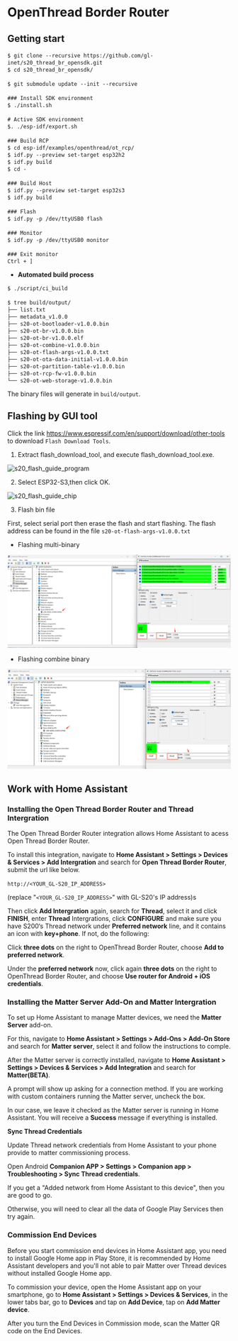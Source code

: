 # OpenThread Border Router

## Getting start

```
$ git clone --recursive https://github.com/gl-inet/s20_thread_br_opensdk.git
$ cd s20_thread_br_opensdk/

$ git submodule update --init --recursive

### Install SDK environment
$ ./install.sh

# Active SDK environment
$. ./esp-idf/export.sh

### Build RCP
$ cd esp-idf/examples/openthread/ot_rcp/
$ idf.py --preview set-target esp32h2
$ idf.py build
$ cd -

### Build Host
$ idf.py --preview set-target esp32s3
$ idf.py build

### Flash
$ idf.py -p /dev/ttyUSB0 flash

### Monitor
$ idf.py -p /dev/ttyUSB0 monitor

### Exit monitor
Ctrl + ]
```

- **Automated build process**

```
$ ./script/ci_build

$ tree build/output/
├── list.txt
├── metadata_v1.0.0
├── s20-ot-bootloader-v1.0.0.bin
├── s20-ot-br-v1.0.0.bin
├── s20-ot-br-v1.0.0.elf
├── s20-ot-combine-v1.0.0.bin
├── s20-ot-flash-args-v1.0.0.txt
├── s20-ot-ota-data-initial-v1.0.0.bin
├── s20-ot-partition-table-v1.0.0.bin
├── s20-ot-rcp-fw-v1.0.0.bin
└── s20-ot-web-storage-v1.0.0.bin
```

The binary files will generate in `build/output`.

## Flashing by GUI tool

Click the link https://www.espressif.com/en/support/download/other-tools to download `Flash Download Tools`.

1. Extract flash_download_tool, and execute flash_download_tool.exe.

![s20_flash_guide_program](https://static.gl-inet.com/docs/iot/en/thread_board_router/gl-s20/user_manual/s20_flash_image/s20_flash_guide_program.png)

2. Select ESP32-S3,then click OK.

![s20_flash_guide_chip](https://static.gl-inet.com/docs/iot/en/thread_board_router/gl-s20/user_manual/s20_flash_image/s20_flash_guide_chip.png)

3. Flash bin file

First, select serial port then erase the flash and start flashing. The flash address can be found in the file `s20-ot-flash-args-v1.0.0.txt`

- Flashing multi-binary

![image-20250926165124606](docs/images/image-20250926165124606.png)

- Flashing combine binary

![image-20250926165851651](docs/images/image-20250926165851651.png)

## Work with Home Assistant

### Installing the Open Thread Border Router and Thread Intergration

The Open Thread Border Router integration allows Home Assistant to acess Open Thread Border Router.

To install this integration, navigate to **Home Assistant > Settings > Devices & Services > Add Intergration** and search for **Open Thread Border Router**, submit the url like below.

`http://<YOUR_GL-S20_IP_ADDRESS>`

(replace "`<YOUR_GL-S20_IP_ADDRESS>`" with GL-S20's IP address)s

Then click **Add Intergration** again, search for **Thread**, select it and click **FINISH**, enter **Thread** Intergrations, click **CONFIGURE** and make sure you have S200‘s Thread network under **Preferred network** line, and it contains an icon with **key+phone**. If not, do the following:

Click **three dots** on the right to OpenThread Border Router, choose **Add to preferred network**.

Under the **preferred network** now, click again **three dots** on the right to OpenThread Border Router, and choose **Use router for Android + iOS credentials**.

### Installing the Matter Server Add-On and Matter Intergration

To set up Home Assistant to manage Matter devices, we need the **Matter Server** add-on.

For this, navigate to **Home Assistant > Settings > Add-Ons > Add-On Store** and search for **Matter server**, select it and follow the instructions to comple.

After the Matter server is correctly installed, navigate to **Home Assistant >** **Settings > Devices & Services > Add Integration** and search for **Matter(BETA)**.

A prompt will show up asking for a connection method. If you are working with custom containers running the Matter server, uncheck the box.

In our case, we leave it checked as the Matter server is running in Home Assistant. You will receive a **Success** message if everything is installed.

**Sync Thread Credentials**

Update Thread network credentials from Home Assistant to your phone provide to matter commissioning process.

Open Android **Companion APP > Settings > Companion app > Troubleshooting > Sync Thread credentials**.

If you get a "Added network from Home Assistant to this device", then you are good to go.

Otherwise, you will need to clear all the data of Google Play Services then try again.

### Commission End Devices

Before you start commission end devices in Home Assistant app, you need to install Google Home app in Play Store, it is recommended by Home Assistant developers and you'll not able to pair Matter over Thread devices without installed Google Home app.

To commission your device, open the Home Assistant app on your smartphone, go to **Home Assistant > Settings > Devices & Services**, in the lower tabs bar, go to **Devices** and tap on **Add Device**, tap on **Add Matter device**.

After you turn the End Devices in Commission mode, scan the Matter QR code on the End Devices.
